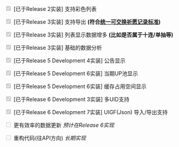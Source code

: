 <input type="checkbox" disabled="true" checked/> [已于Release 2实装] 支持彩色列表

<input type="checkbox" disabled="true" checked/> [已于Release 3实装] 支持导出 **(符合[统一可交换祈愿记录标准](https://github.com/DGP-Studio/Snap.Genshin/wiki/StandardFormat))**

<input type="checkbox" disabled="true" checked/> [已于Release 3实装] 列表显示数据增多 **(比如是否属于十连/单抽等)**

<input type="checkbox" disabled="true" checked/> [已于Release 3实装] 基础的数据分析

<input type="checkbox" disabled="true" checked/> [已于Release 5 Development 4实装] 公告显示

<input type="checkbox" disabled="true" checked/> [已于Release 5 Development 6实装] 当期UP池显示

<input type="checkbox" disabled="true" checked/> [已于Release 5 Development 6实装] 缓存占用空间显示

<input type="checkbox" disabled="true" checked/> [已于Release 6 Development 3实装] 多UID支持

<input type="checkbox" disabled="true" checked/> [已于Release 6 Development 7实装] UIGF(Json) 导入/导出支持

<input type="checkbox" disabled="true"/> 更有效率的数据更新 *预计在Release 6实现*

<input type="checkbox" disabled="true"/> 重构代码(往API方向) *长期实现*